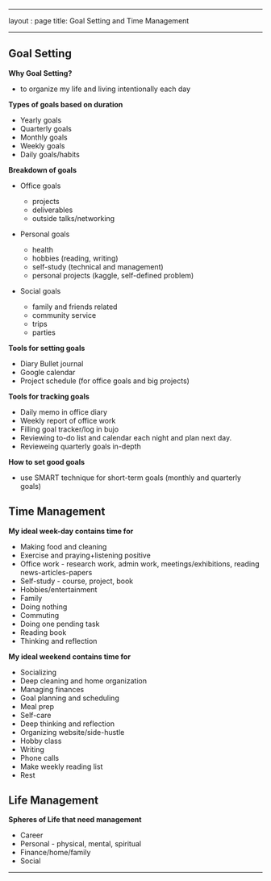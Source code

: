 
---
layout : page
title: Goal Setting and Time Management

---
## Goal Setting

**Why Goal Setting?**
* to organize my life and living intentionally each day

**Types of goals based on duration**
 * Yearly goals
 * Quarterly goals
 * Monthly goals
 * Weekly goals
 * Daily goals/habits
 
**Breakdown of goals**
 * Office goals 
    * projects
    * deliverables
    * outside talks/networking
    
 * Personal goals
    * health
    * hobbies (reading, writing)
    * self-study (technical and management)
    * personal projects (kaggle, self-defined problem)
  
 * Social goals
    * family and friends related
    * community service
    * trips
    * parties
  
 **Tools for setting goals**
  * Diary Bullet journal
  * Google calendar
  * Project schedule (for office goals and big projects)
  
  **Tools for tracking goals**
   * Daily memo in office diary
   * Weekly report of office work
   * Filling goal tracker/log in bujo
   * Reviewing to-do list and calendar each night and plan next day.
   * Revieweing quarterly goals in-depth 
   
   **How to set good goals**
   
   * use SMART technique for short-term goals (monthly and quarterly goals)
    
   ## Time Management
   
   **My ideal week-day contains time for**
   * Making food and cleaning
   * Exercise and praying+listening positive
   * Office work - research work, admin work, meetings/exhibitions, reading news-articles-papers
   * Self-study - course, project, book 
   * Hobbies/entertainment
   * Family
   * Doing nothing
   * Commuting 
   * Doing one pending task
   * Reading book
   * Thinking and reflection
   
   **My ideal weekend contains time for**
   * Socializing
   * Deep cleaning and home organization
   * Managing finances
   * Goal planning and scheduling
   * Meal prep
   * Self-care
   * Deep thinking and reflection
   * Organizing website/side-hustle
   * Hobby class
   * Writing
   * Phone calls
   * Make weekly reading list
   * Rest
 
## Life Management

**Spheres of Life that need management**
* Career
* Personal - physical, mental, spiritual
* Finance/home/family
* Social
---
